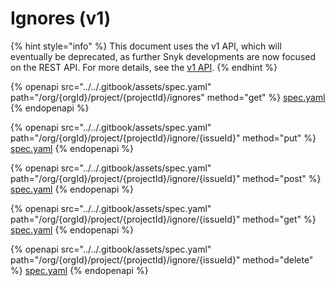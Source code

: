 # Ignores (v1)

{% hint style="info" %}
This document uses the v1 API, which will eventually be deprecated, as further Snyk developments are now focused on the REST API. For more details, see the [v1 API](../v1-api.md).
{% endhint %}

{% openapi src="../../.gitbook/assets/spec.yaml" path="/org/{orgId}/project/{projectId}/ignores" method="get" %}
[spec.yaml](../../.gitbook/assets/spec.yaml)
{% endopenapi %}

{% openapi src="../../.gitbook/assets/spec.yaml" path="/org/{orgId}/project/{projectId}/ignore/{issueId}" method="put" %}
[spec.yaml](../../.gitbook/assets/spec.yaml)
{% endopenapi %}

{% openapi src="../../.gitbook/assets/spec.yaml" path="/org/{orgId}/project/{projectId}/ignore/{issueId}" method="post" %}
[spec.yaml](../../.gitbook/assets/spec.yaml)
{% endopenapi %}

{% openapi src="../../.gitbook/assets/spec.yaml" path="/org/{orgId}/project/{projectId}/ignore/{issueId}" method="get" %}
[spec.yaml](../../.gitbook/assets/spec.yaml)
{% endopenapi %}

{% openapi src="../../.gitbook/assets/spec.yaml" path="/org/{orgId}/project/{projectId}/ignore/{issueId}" method="delete" %}
[spec.yaml](../../.gitbook/assets/spec.yaml)
{% endopenapi %}
